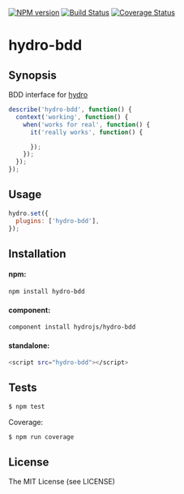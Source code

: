 [![NPM
version](https://badge.fury.io/js/hydro-bdd.png)](http://badge.fury.io/js/hydro-bdd)
[![Build Status](https://secure.travis-ci.org/hydrojs/hydro-bdd.png)](http://travis-ci.org/hydrojs/hydro-bdd)
[![Coverage Status](https://coveralls.io/repos/hydrojs/hydro-bdd/badge.png?branch=master)](https://coveralls.io/r/hydrojs/hydro-bdd?branch=master)

# hydro-bdd

## Synopsis

BDD interface for [hydro](https://github.com/hydrojs/hydro)

```js
describe('hydro-bdd', function() {
  context('working', function() {
    when('works for real', function() {
      it('really works', function() {

      });
    });
  });
});
```

## Usage

```js
hydro.set({
  plugins: ['hydro-bdd'],
});
```

## Installation

#### npm:

```bash
npm install hydro-bdd
```

#### component:

```bash
component install hydrojs/hydro-bdd
```

#### standalone:

```bash
<script src="hydro-bdd"></script>
```

## Tests

```bash
$ npm test
```

Coverage:

```bash
$ npm run coverage
```

## License

The MIT License (see LICENSE)
